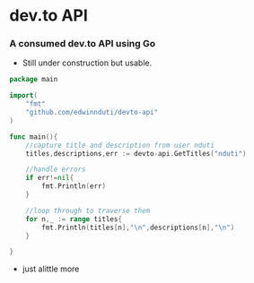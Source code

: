# dev.to API
### A consumed dev.to API using Go

* Still under construction but usable.

```go
package main

import(
	"fmt"
	"github.com/edwinnduti/devto-api"
)

func main(){
	//capture title and description from user nduti
	titles,descriptions,err := devto-api.GetTitles("nduti")

	//handle errors
	if err!=nil{
		fmt.Println(err)
	}

	//loop through to traverse them
	for n,_ := range titles{
		fmt.Println(titles[n],"\n",descriptions[n],"\n")
	}

}
```
* just alittle more 
